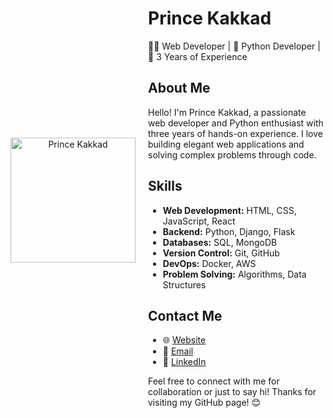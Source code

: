 <!-- Header -->
<div style="display: flex; align-items: center;">
  <p align="center">
    <img src="https://princekakkad.tech/images/author-1.jpg" alt="Prince Kakkad" width="200">
  </p>
  <div style="margin-left: 20px;">
    <h1>Prince Kakkad</h1>
    <p>
      👨‍💻 Web Developer | 🐍 Python Developer | 💼 3 Years of Experience
    </p>
    <h2>About Me</h2>
    <p>
      Hello! I'm Prince Kakkad, a passionate web developer and Python enthusiast with three years of hands-on experience. I love building elegant web applications and solving complex problems through code.
    </p>
    <h2>Skills</h2>
    <ul>
      <li><strong>Web Development:</strong> HTML, CSS, JavaScript, React</li>
      <li><strong>Backend:</strong> Python, Django, Flask</li>
      <li><strong>Databases:</strong> SQL, MongoDB</li>
      <li><strong>Version Control:</strong> Git, GitHub</li>
      <li><strong>DevOps:</strong> Docker, AWS</li>
      <li><strong>Problem Solving:</strong> Algorithms, Data Structures</li>
    </ul>
    <h2>Contact Me</h2>
    <ul>
      <li>🌐 <a href="https://princekakkad.tech">Website</a></li>
      <li>📧 <a href="mailto:info@princekakkad.tech">Email</a></li>
      <li>💼 <a href="https://linkedin.com/in/prince-kakkad">LinkedIn</a></li>
    </ul>
    <p>
      Feel free to connect with me for collaboration or just to say hi! Thanks for visiting my GitHub page! 😊
    </p>
  </div>
</div>

